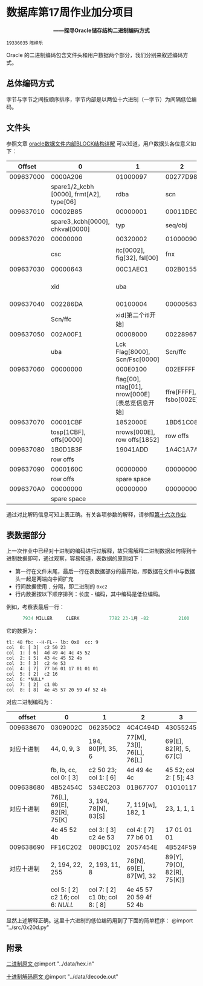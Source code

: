# 数据库第17周作业加分项目
<center><b> ——探寻Oracle储存结构二进制编码方式 </b></center>

`19336035` `陈梓乐`

Oracle 的二进制编码包含文件头和用户数据两个部分，我们分别来叙述编码方式。

## 总体编码方式
字节与字节之间按顺序排序，字节内部是以两位十六进制（一字节）为间隔低位编码。

## 文件头

参照文章 [oracle数据文件内部BLOCK结构详解](https://blog.csdn.net/CathySun118/article/details/4148663) 可以知道，用户数据头各位意义如下：

|Offset|0|1|2|3|
|-|-|-|-|-|
|009637000|0000A206|01000097|00277D98|040A0000|
||spare1/2_kcbh [0000], frmt[A2], type[06]|rdba|scn|scn[0000], seq[0A], flg[04]|
|009637010|00002B85|00000001|00011DEC|00274438|
||spare3_kcbh[0000], chkval[0000]|typ|seq/obj|csc|
|009637020|00000000|00320002|01000090|001A0003|
||csc|itc[0002], fig[32], fsl[00]|fnx|xid[第一个itl开始]|
|009637030|00000643|00C1AEC1|002B0155|00008000|
||xid|uba||Lck Flag[8000], Scn/Fsc[0000]|
|009637040|002286DA|00100004|00000563|00C1A8DD|
||Scn/ffc|xid[第二个itl开始]||uba|
|009637050|002A00F1|00008000|00228967|00000000|
||uba|Lck Flag[8000], Scn/Fsc[0000]|Scn/ffc||
|009637060|00000000|000E0100|002EFFFF|1CBF160C|
|||flag[00], ntag[01], nrow[000E] [表总览信息开始]|ffre[FFFF], fsbo[002E]|fseo[160C], avsp[1CBF]|
|009637070|00001CBF|1852000E|1BD51C08|1B701960|
||tosp[1CBF], offs[0000]|nrows[000E], row offs[1852]|row offs|
|009637080|1B0D1B3F|19041ADD|1A4C1A7A|19EF1A1E|
||row offs|
|009637090|0000160C|00000000|00000000|00000000|
||row offs|spare space
|0096370A0|00000000|00000000|00000000|00000000|
||spare space|

通过对比解码信息可知上表正确。有关各项参数的解释，请参照[第十六次作业](16.md).

## 表数据部分

上一次作业中已经对十进制的编码进行过解释，故只需解释二进制数据如何得到十进制数据即可，通过观察，容易知道，表数据的原则如下：

- 第一行在文件末尾，最后一行在表数据部分的最开始，即数据在文件中与数据头一起是两端向中间扩充
- 行间数据使用 `,` 分隔，即二进制的 `0xc2`
- 行内数据按以下顺序排列：长度 - 编码，其中编码是低位编码。

例如，考察表最后一行：
```sql
      7934 MILLER     CLERK           7782 23-1月 -82           2100                    10 NEW YORK
```
它的数据为：
```
tl: 48 fb: --H-FL-- lb: 0x0  cc: 9
col  0: [ 3]  c2 50 23
col  1: [ 6]  4d 49 4c 4c 45 52
col  2: [ 5]  43 4c 45 52 4b
col  3: [ 3]  c2 4e 53
col  4: [ 7]  77 b6 01 17 01 01 01
col  5: [ 2]  c2 16
col  6: *NULL*
col  7: [ 2]  c1 0b
col  8: [ 8]  4e 45 57 20 59 4f 52 4b
```
对应二进制编码为：

|offset|0|1|2|3|
|-|-|-|-|-|
|009638670|0309002C|062350C2|4C4C494D|43055245|
|对应十进制|44, 0, 9, 3|194, 80[P], 35, 6|77[M], 73[I], 76[L], 76[L]|69[E], 82[R], 5, 67[C]|
||fb, lb, cc, col  0: [ 3]|c2 50 23; col  1: [ 6]|4d 49 4c 4c|45 52; col  2: [ 5]; 43|
|009638680|4B52454C|534EC203|01B67707|01010117|
|对应十进制|76[L], 69[E], 82[R], 75[K]| 3, 194, 78[N], 83[S]|7, 119[w], 182, 1| 23, 1, 1, 1|
||4c 45 52 4b|col  3: [ 3]  c2 4e 53|col  4: [ 7]  77 b6 01| 17 01 01 01|
|009638690|FF16C202|080BC102|2057454E|4B524F59|
|对应十进制|2, 194, 22, 255|2, 193, 11, 8|78[N], 69[E], 87[W], 32| 89[Y], 79[O], 82[R], 75[K]]|
||col  5: [ 2]  c2 16; col  6: *NULL*|col  7: [ 2]  c1 0b; col  8: [ 8]| 4e 45 57 20 59 4f 52 4b|

显然上述解释正确。这里十六进制的低位编码用到了下面的简单程序：
@import "../src/0x20d.py"

## 附录
<u> 二进制原文 </u>
@import "../data/hex.in"

<u> 十进制解码原文 </u>
@import "../data/decode.out"
